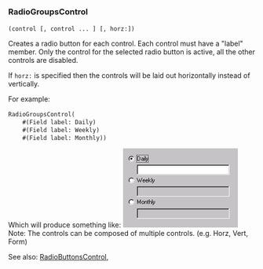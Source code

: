 ### RadioGroupsControl

``` suneido
(control [, control ... ] [, horz:])
```

Creates a radio button for each control.
Each control must have a "label" member.
Only the control for the selected radio button is active,
all the other controls are disabled.

If `horz:` is specified then the controls will be laid out
horizontally instead of vertically.

For example:

``` suneido
RadioGroupsControl(
	#(Field label: Daily)
	#(Field label: Weekly)
	#(Field label: Monthly))
```

Which will produce something like:
![](<../../res/radiogroups.gif>)
Note: The controls can be composed of multiple controls.
(e.g. Horz, Vert, Form)

See also:
[RadioButtonsControl](<RadioButtonsControl.md>),